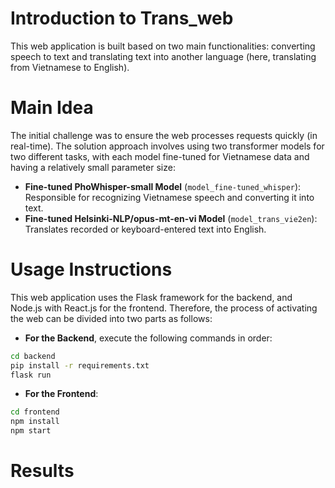 # Introduction to Trans_web
This web application is built based on two main functionalities: converting speech to text and translating text into another language (here, translating from Vietnamese to English).

# Main Idea
The initial challenge was to ensure the web processes requests quickly (in real-time). The solution approach involves using two transformer models for two different tasks, with each model fine-tuned for Vietnamese data and having a relatively small parameter size:
- **Fine-tuned PhoWhisper-small Model** (`model_fine-tuned_whisper`): Responsible for recognizing Vietnamese speech and converting it into text.
- **Fine-tuned Helsinki-NLP/opus-mt-en-vi Model** (`model_trans_vie2en`): Translates recorded or keyboard-entered text into English.

# Usage Instructions
This web application uses the Flask framework for the backend, and Node.js with React.js for the frontend. Therefore, the process of activating the web can be divided into two parts as follows:

- **For the Backend**, execute the following commands in order:
```bash
cd backend
pip install -r requirements.txt
flask run
```

- **For the Frontend**:
```bash
cd frontend
npm install
npm start
```
# Results